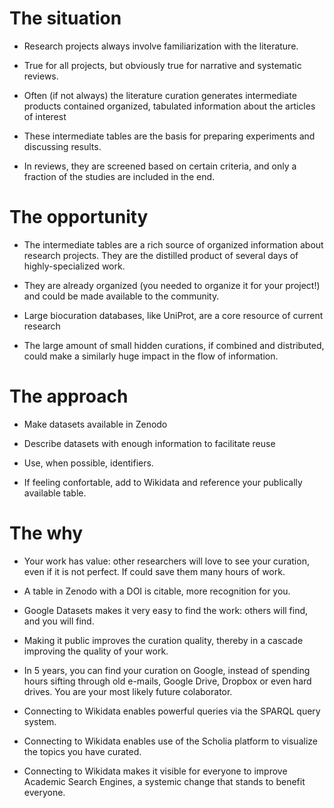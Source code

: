# The situation

- Research projects always involve familiarization with the literature. 
- True for all projects, but obviously true for narrative and systematic reviews. 

- Often (if not always) the literature curation generates intermediate products
contained organized, tabulated information about the articles of interest

- These intermediate tables are the basis for preparing experiments and discussing results. 

- In reviews, they are screened based on certain criteria, and only a fraction of the studies
 are included in the end.

# The opportunity

- The intermediate tables are a rich source of organized information about research projects.
They are the distilled product of several days of highly-specialized work. 

- They are already organized (you needed to organize it for your project!) and could be made available to the community. 

- Large biocuration  databases, like UniProt, are a core resource of current research 

- The large amount of small hidden curations, if combined and distributed, could make a similarly huge impact in the flow of information. 

# The approach

- Make datasets available in Zenodo

- Describe datasets with enough information to facilitate reuse

- Use, when possible, identifiers.

- If feeling confortable, add to Wikidata and reference your publically available table.

# The why

- Your work has value: other researchers will love to see your curation, even if it is not perfect. If could save them many hours of work. 

- A table in Zenodo with a DOI is citable, more recognition for you. 

- Google Datasets makes it very easy to find the work: others will find, and you will find.

- Making it public improves the curation quality, thereby in a cascade improving the quality of your work. 

- In 5 years, you can find your curation on Google, instead of spending hours sifting through old e-mails, Google Drive, Dropbox or even hard drives. 
You are your most likely future colaborator. 

- Connecting to Wikidata enables powerful queries via the SPARQL query system. 

- Connecting to Wikidata enables use of the Scholia platform to visualize the topics you have curated.

- Connecting to Wikidata makes it visible for everyone to improve Academic Search Engines, a systemic change that stands to benefit everyone. 
 
